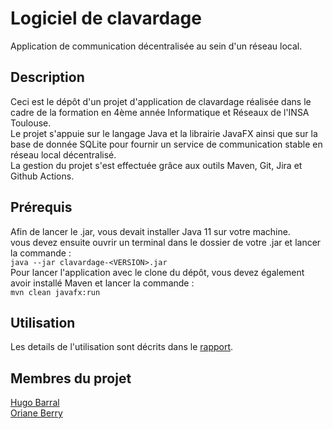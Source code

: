 # Logiciel de clavardage
Application de communication décentralisée au sein d'un réseau local.
## Description
Ceci est le dépôt d'un projet d'application de clavardage réalisée dans le cadre de la formation en 4ème année Informatique et Réseaux de l'INSA Toulouse.  
Le projet s'appuie sur le langage Java et la librairie JavaFX ainsi que sur la base de donnée SQLite pour fournir un service de communication stable en réseau local décentralisé.  
La gestion du projet s'est effectuée grâce aux outils Maven, Git, Jira et Github Actions.
## Prérequis
Afin de lancer le .jar, vous devait installer Java 11 sur votre machine.  
vous devez ensuite ouvrir un terminal dans le dossier de votre .jar et lancer la commande :  
``java --jar clavardage-<VERSION>.jar``  
Pour lancer l'application avec le clone du dépôt, vous devez également avoir installé Maven et lancer la commande :  
``mvn clean javafx:run``
## Utilisation
Les details de l'utilisation sont décrits dans le [rapport](Rapport.pdf).
## Membres du projet
[Hugo Barral](https://github.com/arc-hugo)  
[Oriane Berry](https://github.com/Enario4)
